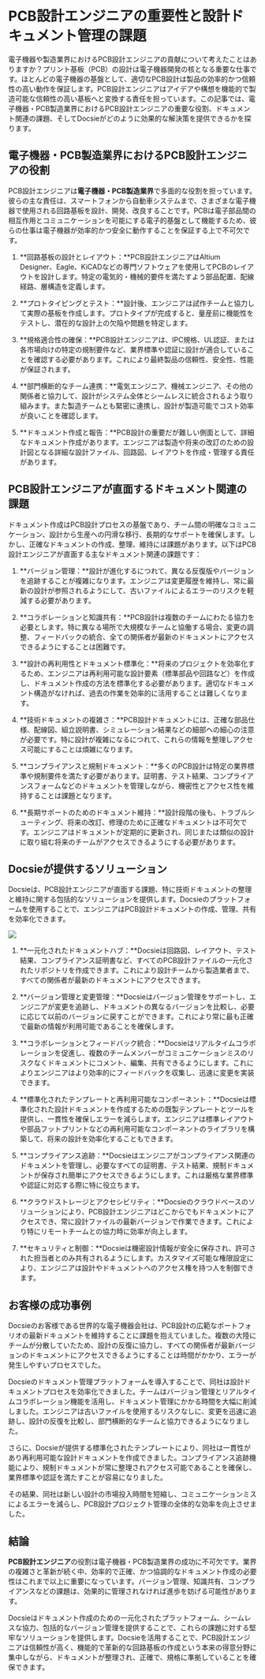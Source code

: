 # PCB設計エンジニアの重要性と設計ドキュメント管理の課題

電子機器や製造業界におけるPCB設計エンジニアの貢献について考えたことはありますか？プリント基板（PCB）の設計は電子機器開発の核となる重要な仕事です。ほとんどの電子機器の基盤として、適切なPCB設計は製品の効率的かつ信頼性の高い動作を保証します。PCB設計エンジニアはアイデアや構想を機能的で製造可能な信頼性の高い基板へと変換する責任を担っています。この記事では、電子機器・PCB製造業界におけるPCB設計エンジニアの重要な役割、ドキュメント関連の課題、そしてDocsieがどのように効果的な解決策を提供できるかを探ります。

## 電子機器・PCB製造業界におけるPCB設計エンジニアの役割

PCB設計エンジニアは**電子機器・PCB製造業界**で多面的な役割を担っています。彼らの主な責任は、スマートフォンから自動車システムまで、さまざまな電子機器で使用される回路基板を設計、開発、改良することです。PCBは電子部品間の相互作用とコミュニケーションを可能にする電子的基盤として機能するため、彼らの仕事は電子機器が効率的かつ安全に動作することを保証する上で不可欠です。

1. **回路基板の設計とレイアウト：**PCB設計エンジニアはAltium Designer、Eagle、KiCADなどの専門ソフトウェアを使用してPCBのレイアウトを設計します。特定の電気的・機械的要件を満たすよう部品配置、配線経路、層構造を定義します。

2. **プロトタイピングとテスト：**設計後、エンジニアは試作チームと協力して実際の基板を作成します。プロトタイプが完成すると、量産前に機能性をテストし、潜在的な設計上の欠陥や問題を特定します。

3. **規格適合性の確保：**PCB設計エンジニアは、IPC規格、UL認証、または各市場向けの特定の規制要件など、業界標準や認証に設計が適合していることを確認する必要があります。これにより最終製品の信頼性、安全性、性能が保証されます。

4. **部門横断的なチーム連携：**電気エンジニア、機械エンジニア、その他の関係者と協力して、設計がシステム全体とシームレスに統合されるよう取り組みます。また製造チームとも緊密に連携し、設計が製造可能でコスト効率が良いことを確認します。

5. **ドキュメント作成と報告：**PCB設計の重要だが難しい側面として、詳細なドキュメント作成があります。エンジニアは製造や将来の改訂のための設計図となる詳細な設計ファイル、回路図、レイアウトを作成・管理する責任があります。

## PCB設計エンジニアが直面するドキュメント関連の課題

ドキュメント作成はPCB設計プロセスの基盤であり、チーム間の明確なコミュニケーション、設計から生産への円滑な移行、長期的なサポートを確保します。しかし、正確なドキュメントの作成、整理、維持には課題があります。以下はPCB設計エンジニアが直面する主なドキュメント関連の課題です：

1. **バージョン管理：**設計が進化するにつれて、異なる反復版やバージョンを追跡することが複雑になります。エンジニアは変更履歴を維持し、常に最新の設計が参照されるようにして、古いファイルによるエラーのリスクを軽減する必要があります。

2. **コラボレーションと知識共有：**PCB設計は複数のチームにわたる協力を必要とします。特に異なる場所で大規模なチームと協働する場合、変更の調整、フィードバックの統合、全ての関係者が最新のドキュメントにアクセスできるようにすることは困難です。

3. **設計の再利用性とドキュメント標準化：**将来のプロジェクトを効率化するため、エンジニアは再利用可能な設計要素（標準部品や回路など）を作成し、ドキュメント作成の方法を標準化する必要があります。適切なドキュメント構造がなければ、過去の作業を効率的に活用することは難しくなります。

4. **技術ドキュメントの複雑さ：**PCB設計ドキュメントには、正確な部品仕様、配線図、組立説明書、シミュレーション結果などの細部への細心の注意が必要です。特に設計が複雑になるにつれて、これらの情報を整理しアクセス可能にすることは煩雑になります。

5. **コンプライアンスと規制ドキュメント：**多くのPCB設計は特定の業界標準や規制要件を満たす必要があります。証明書、テスト結果、コンプライアンスフォームなどのドキュメントを管理しながら、機密性とアクセス性を維持することは課題となります。

6. **長期サポートのためのドキュメント維持：**設計段階の後も、トラブルシューティング、将来の改訂、修理のために正確なドキュメントは不可欠です。エンジニアはドキュメントが定期的に更新され、同じまたは類似の設計に取り組む将来のチームがアクセスできるようにする必要があります。

## Docsieが提供するソリューション

Docsieは、PCB設計エンジニアが直面する課題、特に技術ドキュメントの整理と維持に関する包括的なソリューションを提供します。Docsieのプラットフォームを使用することで、エンジニアはPCB設計ドキュメントの作成、管理、共有を効率化できます。

![](https://cdn.docsie.io/workspace_PxAvC1Uenuc7ad6H3/doc_wn84Jkoc6hIMTO2eE/file_gejSDBalG6XIlaugg/image_28affdea-4c17-8b5d-5089-d055c22576a6.jpg)

1. **一元化されたドキュメントハブ：**Docsieは回路図、レイアウト、テスト結果、コンプライアンス証明書など、すべてのPCB設計ファイルの一元化されたリポジトリを作成できます。これにより設計チームから製造業者まで、すべての関係者が最新のドキュメントにアクセスできます。

2. **バージョン管理と変更管理：**Docsieはバージョン管理をサポートし、エンジニアが変更を追跡し、ドキュメントの異なるバージョンを比較し、必要に応じて以前のバージョンに戻すことができます。これにより常に最も正確で最新の情報が利用可能であることを確保します。

3. **コラボレーションとフィードバック統合：**Docsieはリアルタイムコラボレーションを促進し、複数のチームメンバーがコミュニケーションミスのリスクなくドキュメントにコメント、編集、共有できるようにします。これによりエンジニアはより効率的にフィードバックを収集し、迅速に変更を実装できます。

4. **標準化されたテンプレートと再利用可能なコンポーネント：**Docsieは標準化された設計ドキュメントを作成するための既製テンプレートとツールを提供し、一貫性を確保しエラーを減らします。エンジニアは標準レイアウトや部品フットプリントなどの再利用可能なコンポーネントのライブラリを構築して、将来の設計を効率化することもできます。

5. **コンプライアンス追跡：**Docsieはエンジニアがコンプライアンス関連のドキュメントを管理し、必要なすべての証明書、テスト結果、規制ドキュメントが保存され簡単にアクセスできるようにします。これは厳格な業界標準や認証に対応する際に特に役立ちます。

6. **クラウドストレージとアクセシビリティ：**Docsieのクラウドベースのソリューションにより、PCB設計エンジニアはどこからでもドキュメントにアクセスでき、常に設計ファイルの最新バージョンで作業できます。これにより特にリモートチームとの協力時に効率が向上します。

7. **セキュリティと制御：**Docsieは機密設計情報が安全に保存され、許可された担当者とのみ共有されるようにします。カスタマイズ可能な権限設定により、エンジニアは設計やドキュメントへのアクセス権を持つ人を制御できます。

## お客様の成功事例

Docsieのお客様である世界的な電子機器会社は、PCB設計の広範なポートフォリオの最新ドキュメントを維持することに課題を抱えていました。複数の大陸にチームが分散していたため、設計の反復に協力し、すべての関係者が最新バージョンのドキュメントにアクセスできるようにすることは時間がかかり、エラーが発生しやすいプロセスでした。

Docsieのドキュメント管理プラットフォームを導入することで、同社は設計ドキュメントプロセスを効率化できました。チームはバージョン管理とリアルタイムコラボレーション機能を活用し、ドキュメント管理にかかる時間を大幅に削減しました。エンジニアは古いファイルを使用するリスクなしに、変更を迅速に追跡し、設計の反復を比較し、部門横断的なチームと協力できるようになりました。

さらに、Docsieが提供する標準化されたテンプレートにより、同社は一貫性があり再利用可能な設計ドキュメントを作成できました。コンプライアンス追跡機能により、規制ドキュメントが常に整理されアクセス可能であることを確保し、業界標準や認証を満たすことが容易になりました。

その結果、同社は新しい設計の市場投入時間を短縮し、コミュニケーションミスによるエラーを減らし、PCB設計プロジェクト管理の全体的な効率を向上させました。

## 結論

**PCB設計エンジニア**の役割は電子機器・PCB製造業界の成功に不可欠です。業界の複雑さと革新が続く中、効率的で正確、かつ協調的なドキュメント作成の必要性はこれまで以上に重要になっています。バージョン管理、知識共有、コンプライアンスなどの課題は、効果的に管理されなければ進歩を妨げる可能性があります。

Docsieはドキュメント作成のための一元化されたプラットフォーム、シームレスな協力、包括的なバージョン管理を提供することで、これらの課題に対する堅牢なソリューションを提供します。Docsieを活用することで、PCB設計エンジニアは信頼性が高く、機能的で革新的な回路基板の作成という本来の得意分野に集中しながら、ドキュメントが整理され、正確で、規格に準拠していることを確保できます。